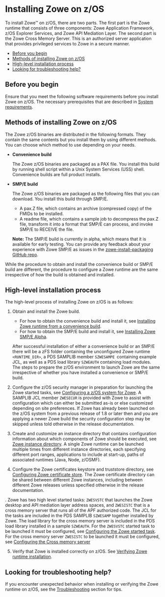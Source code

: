 # Installing Zowe on z/OS

To install Zowe&trade; on z/OS,  there are two parts. The first part is the Zowe runtime that consists of three components: Zowe Application Framework, z/OS Explorer Services, and Zowe API Mediation Layer. The second part is the Zowe Cross Memory Server. This is an authorized server application that provides privileged services to Zowe in a secure manner.

- [Before you begin](#before-you-begin)
- [Methods of installing Zowe on z/OS](#methods-of-installing-zowe-on-zos)
- [High-level installation process](#high-level-installation-process)
- [Looking for troubleshooting help?](#looking-for-troubleshooting-help)

## Before you begin

Ensure that you meet the following software requirements before you install Zowe on z/OS. The necessary prerequisites that are described in [System requirements](systemrequirements.md).

## Methods of installing Zowe on z/OS

The Zowe z/OS binaries are distributed in the following formats. They contain the same contents but you install them by using different methods. You can choose which method to use depending on your needs.

- **Convenience build**

  The Zowe z/OS binaries are packaged as a PAX file. You install this build by running shell script within a Unix System Services (USS) shell.  Convenience builds are full product installs.

- **SMP/E build**

  The Zowe z/OS binaries are packaged as the following files that you can download. You install this build through SMP/E.

  - A pax.Z file, which contains an archive (compressed copy) of the FMIDs to be installed.
  - A readme file, which contains a sample job to decompress the pax.Z file, transform it into a format that SMP/E can process, and invoke SMP/E to RECEIVE the file.

  **Note:** The SMP/E build is currently in alpha, which means that it is available for early testing. You can provide any feedback about your experience with Zowe SMP/E as issues in the [zowe-install-packaging GitHub repo](https://github.com/zowe/zowe-install-packaging/issues/new).

While the procedure to obtain and install the convenience build or SMP/E build are different, the procedure to configure a Zowe runtime are the same irrespective of how the build is obtained and installed.

## High-level installation process

The high-level process of installing Zowe on z/OS is as follows:

1. Obtain and install the Zowe build.
   - For how to obtain the convenience build and install it, see [Installing Zowe runtime from a convenience build](install-zowe-zos-convenience-build.md).
   - For how to obtain the SMP/E build and install it, see [Installing Zowe SMP/E Alpha](install-zowe-smpe.md).
   
   After successful installation of either a convenience build or an SMP/E there will be a zFS folder containing the unconfigured Zowe runtime `<RUNTIME_DIR>`, a PDS SAMPLIB member `SZWESAMPE `containing example JCL, as well as a PDS load library `SZWEAUTH` containing load modules. The steps to prepare the z/OS environment to launch Zowe are the same irrespective of whether you have installed a convenience or SMP/E build.  

2. Configure the z/OS security manager in preparation for launching the Zowe started tasks, see [Configuring a z/OS system for Zowe](configure-zos-system.md).  A SAMPLIB JCL member `ZWESECUR` is provided with Zowe to assist with configuration which can either be submitted as-is or else customized depending on site preferences.  If Zowe has already been launched on the z/OS system from a previous release of 1.8 or later then and you are applying a newer Zowe build the security configuration step may be skipped unless told otherwise in the release documentation.  

3. Create and customize an instance directory that contains configuration information about which components of Zowe should be executed, see [Zowe instance directory](configure-instance-directory.md).  A single Zowe runtime can be launched multiple times from different instance directories, each specifying different port ranges, applications to include at start-up, paths of associated runtimes (Java, Node, z/OSMF).

4. Configure the Zowe certificates keystore and truststore directory, see [Configuring Zowe certificate store](configure-certificates.md).  The Zowe certificate directory can be shared between different Zowe instances, including between different Zowe releases unless specified otherwise in the release documentation.  

. Zowe has two high level started tasks: `ZWESVSTC` that launches the Zowe desktop and API mediation layer address spaces, and `ZWESISTC` that is a cross memory server that runs all of the APF authorized code.  The JCL for the tasks are included in the PDS SAMPLIB `SZWESAMP` together installed by Zowe.  The load library for the cross memory server is included in the PDS load library installed in a sample `SZWEAUTH`.  For the `ZWESVSTC` started task to be launched it must be configured, see [Configuring the Zowe started task](configure-zowe-server.md). For the cross memory server `ZWESISTC` to be launched it must be configured, see [Configuring the Cross memory server](configuring-cross-memory-server.md)

<JRW TO DO Need a diagram here>

5. Verify that Zowe is installed correctly on z/OS. See [Verifying Zowe runtime installation](verify-zowe-runtime-install.md).

## Looking for troubleshooting help?

If you encounter unexpected behavior when installing or verifying the Zowe runtime on z/OS, see the [Troubleshooting](../troubleshoot/troubleshooting.md) section for tips.

